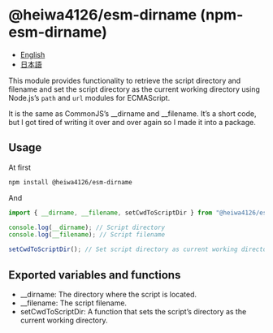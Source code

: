 # @heiwa4126/esm-dirname (npm-esm-dirname)

- [English](./REDAME.md)
- [日本語](./REDAME-ja.md)

This module provides functionality to retrieve the script directory and filename and set the script directory as the current working directory using Node.js’s `path` and `url` modules for ECMAScript.

It is the same as CommonJS’s \_\_dirname and \_\_filename. It’s a short code, but I got tired of writing it over and over again so I made it into a package.

## Usage

At first

```bash
npm install @heiwa4126/esm-dirname
```

And

```javascript
import { __dirname, __filename, setCwdToScriptDir } from "@heiwa4126/esm-dirname";

console.log(__dirname); // Script directory
console.log(__filename); // Script filename

setCwdToScriptDir(); // Set script directory as current working directory
```

## Exported variables and functions

- \_\_dirname: The directory where the script is located.
- \_\_filename: The script filename.
- setCwdToScriptDir: A function that sets the script’s directory as the current working directory.
